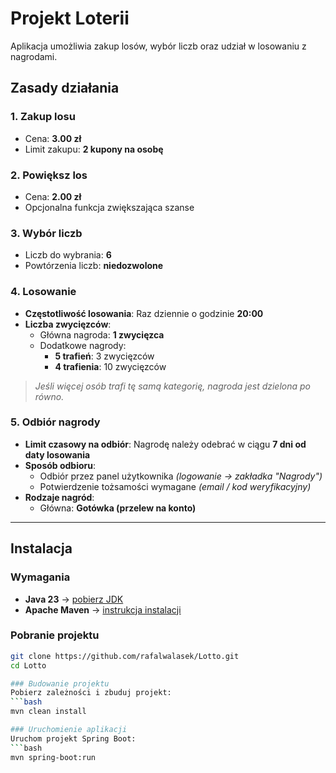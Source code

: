 # Projekt Loterii

Aplikacja umożliwia zakup losów, wybór liczb oraz udział w losowaniu z nagrodami.

## Zasady działania

### 1. Zakup losu
- Cena: **3.00 zł**
- Limit zakupu: **2 kupony na osobę**

### 2. Powiększ los
- Cena: **2.00 zł**
- Opcjonalna funkcja zwiększająca szanse

### 3. Wybór liczb
- Liczb do wybrania: **6**
- Powtórzenia liczb: **niedozwolone**

### 4. Losowanie
- **Częstotliwość losowania**: Raz dziennie o godzinie **20:00**
- **Liczba zwycięzców**:
  - Główna nagroda: **1 zwycięzca**
  - Dodatkowe nagrody:
    - **5 trafień**: 3 zwycięzców
    - **4 trafienia**: 10 zwycięzców

> *Jeśli więcej osób trafi tę samą kategorię, nagroda jest dzielona po równo.*

### 5. Odbiór nagrody
- **Limit czasowy na odbiór**: Nagrodę należy odebrać w ciągu **7 dni od daty losowania**
- **Sposób odbioru**:
  - Odbiór przez panel użytkownika *(logowanie → zakładka "Nagrody")*
  - Potwierdzenie tożsamości wymagane *(email / kod weryfikacyjny)*
- **Rodzaje nagród**:
  - Główna: **Gotówka (przelew na konto)**

---

## Instalacja

### Wymagania
- **Java 23** → [pobierz JDK](https://jdk.java.net/23/)
- **Apache Maven** → [instrukcja instalacji](https://maven.apache.org/install.html)

### Pobranie projektu
```bash
git clone https://github.com/rafalwalasek/Lotto.git
cd Lotto

### Budowanie projektu
Pobierz zależności i zbuduj projekt:
```bash
mvn clean install

### Uruchomienie aplikacji
Uruchom projekt Spring Boot:
```bash
mvn spring-boot:run


